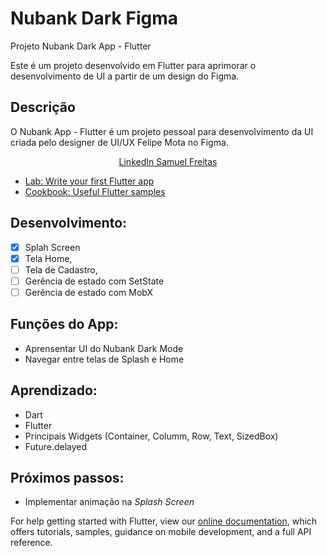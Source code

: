 # Nubank Dark Figma

Projeto Nubank Dark App - Flutter

Este é um projeto desenvolvido em Flutter para aprimorar o desenvolvimento de UI a partir de um design do Figma.

## Descrição

O Nubank App - Flutter é um projeto pessoal para desenvolvimento da UI criada pelo designer de UI/UX Felipe Mota no Figma.



<p align="center">
    <a href="https://www.linkedin.com/in/samuelfreitass/">LinkedIn Samuel Freitas</a>


- [Lab: Write your first Flutter app](https://flutter.dev/docs/get-started/codelab)
- [Cookbook: Useful Flutter samples](https://flutter.dev/docs/cookbook)

    
## Desenvolvimento:
- [x] Splah Screen
- [X] Tela Home,
- [ ] Tela de Cadastro,
- [ ] Gerência de estado com SetState
- [ ] Gerência de estado com MobX

## Funções do App:
* Aprensentar UI do Nubank Dark Mode
* Navegar entre telas de Splash e Home

## Aprendizado:
* Dart
* Flutter
* Principais Widgets (Container, Columm, Row, Text, SizedBox)
* Future.delayed

## Próximos passos:
    
* Implementar animação na *Splash Screen*

For help getting started with Flutter, view our
[online documentation](https://flutter.dev/docs), which offers tutorials,
samples, guidance on mobile development, and a full API reference.
